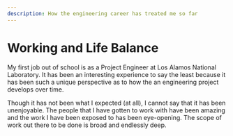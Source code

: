 ```yaml
---
description: How the engineering career has treated me so far
---
```


# Working and Life Balance

My first job out of school is as a Project Engineer at Los Alamos National Laboratory. It has been an interesting experience to say the least because it has been such a unique perspective as to how the an engineering project develops over time.&#x20;

Though it has not been what I expected (at all), I cannot say that it has been unenjoyable. The people that I have gotten to work with have been amazing and the work I have been exposed to has been eye-opening. The scope of work out there to be done is broad and endlessly deep. &#x20;
